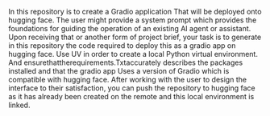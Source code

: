 In this repository is to create a Gradio application That will be deployed onto hugging face. The user might provide a system prompt which provides the foundations for guiding the operation of an existing AI agent or assistant. Upon receiving that or another form of project brief, your task is to generate in this repository the code required to deploy this as a gradio app on hugging face. Use UV in order to create a local Python virtual environment.  And ensurethattherequirements.Txtaccurately describes the packages installed and that the gradio app Uses a version of Gradio which is compatible with hugging face. After working with the user to design the interface to their satisfaction, you can push the repository to hugging face as it has already been created on the remote and this local environment is linked.